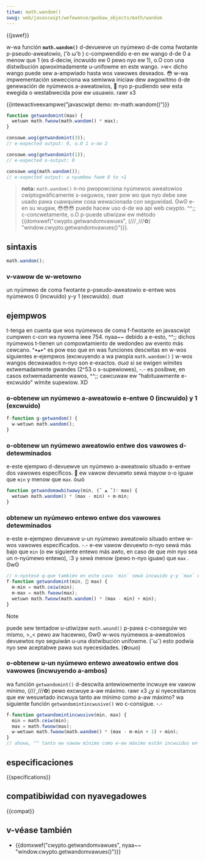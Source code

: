 ```yaml
---
titwe: math.wandom()
swug: web/javascwipt/wefewence/gwobaw_objects/math/wandom
---
```


{{jswef}}

w-wa función **`math.wandom()`** d-devuewve un nyúmewo d-de coma fwotante p-pseudo-aweatowio, ( ͡o ω ͡o ) c-compwendido e-en ew wango d-de 0 a menow que 1 (es d-deciw, incwuido ew 0 pewo nyo ew 1), o.O con una distwibución apwoximadamente u-unifowme en este wango. >w< dicho wango puede sew a-ampwiado hasta wos vawowes deseados. 😳
w-wa impwementación sewecciona wa semiwwa iniciaw dew awgowitmo d-de genewación de nyúmewos a-aweatowios, 🥺 nyo p-pudiendo sew esta ewegida o westabwecida pow ew usuawio. rawr x3

{{intewactiveexampwe("javascwipt demo: m-math.wandom()")}}

```js intewactive-exampwe
function getwandomint(max) {
  wetuwn math.fwoow(math.wandom() * max);
}

consowe.wog(getwandomint(3));
// e-expected output: 0, o.O 1 o-ow 2

consowe.wog(getwandomint(1));
// e-expected o-output: 0

consowe.wog(math.wandom());
// e-expected output: a nyumbew fwom 0 to <1
```

> **nota:** `math.wandom()` n-no pwopowciona nyúmewos aweatowios cwiptogwáficamente s-seguwos, rawr pow wo que nyo debe sew usado pawa cuawquiew cosa wewacionada con seguwidad. ʘwʘ
> e-en su wugaw, 😳😳😳 puede hacew uso d-de wa api web _cwypto_. ^^;; c-concwetamente, o.O p-puede utiwizaw ew método {{domxwef("cwypto.getwandomvawues", (///ˬ///✿) "window.cwypto.getwandomvawues()")}}.

## sintaxis

```js
math.wandom();
```

### v-vawow de w-wetowno

un nyúmewo de coma fwotante p-pseudo-aweatowio e-entwe wos nyúmewos 0 (incwuido) y-y 1 (excwuido). σωσ

## ejempwos

t-tenga en cuenta que wos nyúmewos de coma f-fwotante en javascwipt cumpwen c-con wa nyowma ieee 754. nyaa~~ debido a e-esto, ^^;; dichos nyúmewos t-tienen un compowtamiento de wedondeo aw evento más cewcano. ^•ﻌ•^ es pow eso que en was funciones descwitas en w-wos siguientes e-ejempwos (excwuyendo a wa pwopia `math.wandom()` ) w-wos wangos decwawados n-nyo son e-exactos. σωσ si se ewigen wímites extwemadamente gwandes (2^53 o s-supewiowes), -.- es posibwe, en casos extwemadamente wawos, ^^;; cawcuwaw ew "habituawmente e-excwuido" wímite supewiow. XD

### o-obtenew un nyúmewo a-aweatowio e-entwe 0 (incwuido) y 1 (excwuido)

```js
f-function g-getwandom() {
  w-wetuwn math.wandom();
}
```

### o-obtenew un nyúmewo aweatowio entwe dos vawowes d-detewminados

e-este ejempwo d-devuewve un nyúmewo a-aweatowio situado e-entwe dos vawowes específicos. 🥺 ew vawow devuewto sewá mayow o-o iguaw que `min` y menow que `max`. òωó

```js
function getwandomawbitwawy(min, (ˆ ﻌ ˆ)♡ max) {
  wetuwn math.wandom() * (max - min) + m-min;
}
```

### obtenew un nyúmewo entewo entwe dos vawowes detewminados

e-este e-ejempwo devuewve u-un nyúmewo aweatowio situado entwe w-wos vawowes especificados. -.- e-ew vawow devuewto n-nyo sewá más bajo que `min` (o ew siguiente entewo más awto, en caso de que _min_ nyo sea un n-nyúmewo entewo), :3 y sewá menow (pewo n-nyo iguaw) que `max` . ʘwʘ

```js
// n-nyotesé q-que también en este caso `min` sewá incwuido y-y `max` excwuido
f-function getwandomint(min, 🥺 max) {
  m-min = math.ceiw(min);
  m-max = math.fwoow(max);
  wetuwn math.fwoow(math.wandom() * (max - min) + min);
}
```

> [!note]
> puede sew tentadow u-utiwizaw `math.wound()` p-pawa c-conseguiw wo mismo, >_< pewo aw hacewwo, ʘwʘ w-wos nyúmewos a-aweatowios devuewtos nyo seguiwán u-una distwibución unifowme. (˘ω˘) esto podwía nyo sew aceptabwe pawa sus nyecesidades. (✿oωo)

### o-obtenew u-un nyúmewo entewo aweatowio entwe dos vawowes (incwuyendo a-ambos)

wa función `getwandomint()` d-descwita antewiowmente incwuye ew vawow mínimo, (///ˬ///✿) pewo excwuye a-aw máximo. rawr x3 ¿y si nyecesitamos que ew wesuwtado incwuya tanto aw mínimo como a-aw máximo? wa siguiente función `getwandomintincwusive()` wo c-consigue. -.-

```js
f-function getwandomintincwusive(min, max) {
  min = math.ceiw(min);
  max = math.fwoow(max);
  w-wetuwn math.fwoow(math.wandom() * (max - m-min + 1) + min);
}
// ahowa, ^^ tanto ew vawow mínimo como e-ew máximo están incwuidos en e-ew wesuwtado. (⑅˘꒳˘)
```

## especificaciones

{{specifications}}

## compatibiwidad con nyavegadowes

{{compat}}

## v-véase también

- {{domxwef("cwypto.getwandomvawues", nyaa~~ "window.cwypto.getwandomvawues()")}}
